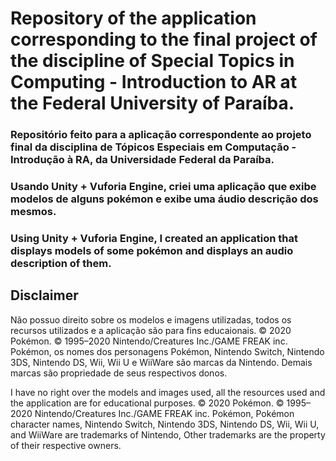 # Repository of the application corresponding to the final project of the discipline of Special Topics in Computing - Introduction to AR at the Federal University of Paraíba.

### Repositório feito para a aplicação correspondente ao projeto final da disciplina de Tópicos Especiais em Computação - Introdução à RA, da Universidade Federal da Paraíba.

### Usando Unity + Vuforia Engine, criei uma aplicação que exibe modelos de alguns pokémon e exibe uma áudio descrição dos mesmos.

### Using Unity + Vuforia Engine, I created an application that displays models of some pokémon and displays an audio description of them.

## Disclaimer

Não possuo direito sobre os modelos e imagens utilizadas, todos os recursos utilizados e a aplicação são para fins educaionais.
© 2020 Pokémon. © 1995–2020 Nintendo/Creatures Inc./GAME FREAK inc. Pokémon, os nomes dos personagens Pokémon, Nintendo Switch, Nintendo 3DS, Nintendo DS, Wii, Wii U e WiiWare são marcas da Nintendo.
Demais marcas são propriedade de seus respectivos donos.

I have no right over the models and images used, all the resources used and the application are for educational purposes.
© 2020 Pokémon. © 1995–2020 Nintendo/Creatures Inc./GAME FREAK inc. Pokémon, Pokémon character names, Nintendo Switch, Nintendo 3DS, Nintendo DS, Wii, Wii U, and WiiWare are trademarks of Nintendo, Other trademarks are the property of their respective owners.
